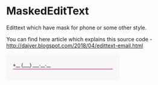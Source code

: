 # MaskedEditText

Edittext which have mask for phone or some other style.

You can find here article which explains this source code - http://dajver.blogspot.com/2018/04/edittext-email.html

<img src=https://github.com/dajver/MaskedEditText/blob/master/imgs/image.gif width=300 />

